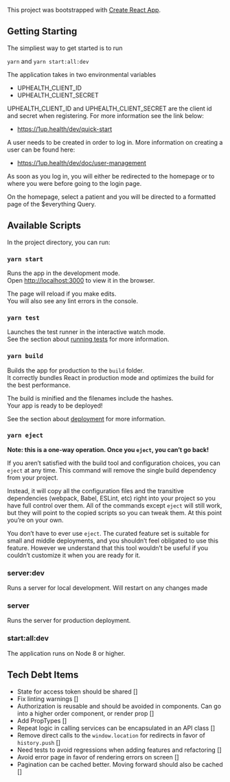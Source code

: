 This project was bootstrapped with [Create React App](https://github.com/facebook/create-react-app).

## Getting Starting

The simpliest way to get started is to run

`yarn` and `yarn start:all:dev`

The application takes in two environmental variables 

- UPHEALTH_CLIENT_ID
- UPHEALTH_CLIENT_SECRET

UPHEALTH_CLIENT_ID and UPHEALTH_CLIENT_SECRET are the client id and secret when registering. For more information see the link below:

- https://1up.health/dev/quick-start

A user needs to be created in order to log in. More information on creating a user can be found here:

- https://1up.health/dev/doc/user-management

As soon as you log in, you will either be redirected to the homepage or to where you were before going to the login page.

On the homepage, select a patient and you will be directed to a formatted page of the $everything Query.


## Available Scripts

In the project directory, you can run:

### `yarn start`

Runs the app in the development mode.<br />
Open [http://localhost:3000](http://localhost:3000) to view it in the browser.

The page will reload if you make edits.<br />
You will also see any lint errors in the console.

### `yarn test`

Launches the test runner in the interactive watch mode.<br />
See the section about [running tests](https://facebook.github.io/create-react-app/docs/running-tests) for more information.

### `yarn build`

Builds the app for production to the `build` folder.<br />
It correctly bundles React in production mode and optimizes the build for the best performance.

The build is minified and the filenames include the hashes.<br />
Your app is ready to be deployed!

See the section about [deployment](https://facebook.github.io/create-react-app/docs/deployment) for more information.

### `yarn eject`

**Note: this is a one-way operation. Once you `eject`, you can’t go back!**

If you aren’t satisfied with the build tool and configuration choices, you can `eject` at any time. This command will remove the single build dependency from your project.

Instead, it will copy all the configuration files and the transitive dependencies (webpack, Babel, ESLint, etc) right into your project so you have full control over them. All of the commands except `eject` will still work, but they will point to the copied scripts so you can tweak them. At this point you’re on your own.

You don’t have to ever use `eject`. The curated feature set is suitable for small and middle deployments, and you shouldn’t feel obligated to use this feature. However we understand that this tool wouldn’t be useful if you couldn’t customize it when you are ready for it.

### server:dev

Runs a server for local development. Will restart on any changes made

### server

Runs the server for production deployment.

### start:all:dev

The application runs on Node 8 or higher.

## Tech Debt Items

- State for access token should be shared []
- Fix linting warnings []
- Authorization is reusable and should be avoided in components. Can go into a higher order component, or render prop []
- Add PropTypes []
- Repeat logic in calling services can be encapsulated in an API class []
- Remove direct calls to the `window.location` for redirects in favor of `history.push` []
- Need tests to avoid regressions when adding features and refactoring []
- Avoid error page in favor of rendering errors on screen []
- Pagination can be cached better. Moving forward should also be cached []
